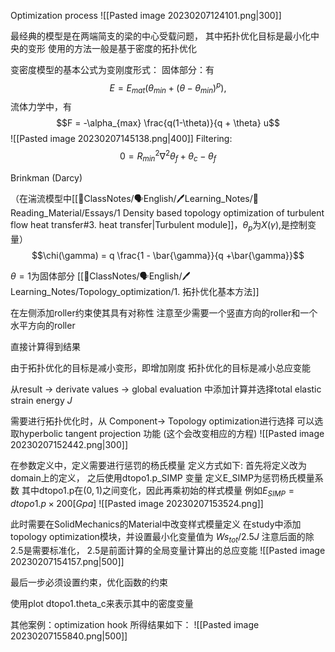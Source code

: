 Optimization process
![[Pasted image 20230207124101.png|300]]

最经典的模型是在两端简支的梁的中心受载问题，
其中拓扑优化目标是最小化中央的变形
使用的方法一般是基于密度的拓扑优化

变密度模型的基本公式为变刚度形式：
固体部分：有
$$E = E_{mat}(\theta_{min} +(\theta-\theta_{min})^p) , $$
流体力学中，有
$$F = -\alpha_{max} \frac{q(1-\theta)}{q + \theta} u$$
![[Pasted image 20230207145138.png|400]]
Filtering: 
$$0 = R^2_{min}\nabla^2 \theta_f + \theta_c - \theta_f$$

Brinkman (Darcy)

（在湍流模型中[[📘ClassNotes/🗣️English/🖊️Learning_Notes/📖Reading_Material/Essays/1 Density based topology optimization of turbulent flow heat transfer#3. heat transfer|Turbulent module]]，$\theta_p$为$X(\gamma)$,是控制变量）
$$\chi(\gamma) = q \frac{1 - \bar{\gamma}}{q +\bar{\gamma}}$$


$\theta=1$为固体部分
[[📘ClassNotes/🗣️English/🖊️Learning_Notes/Topology_optimization/1. 拓扑优化基本方法]]

在左侧添加roller约束使其具有对称性
注意至少需要一个竖直方向的roller和一个水平方向的roller 

直接计算得到结果

由于拓扑优化的目标是减小变形，即增加刚度
拓扑优化的目标是减小总应变能

从result ->  derivate values -> global evaluation 中添加计算并选择total elastic strain energy $J$

需要进行拓扑优化时，从 Component-> Topology optimization进行选择
可以选取hyperbolic tangent projection 功能 (这个会改变相应的方程)
![[Pasted image 20230207152442.png|300]]

在参数定义中，定义需要进行惩罚的杨氏模量
定义方式如下: 
首先将定义改为domain上的定义， 之后使用dtopo1.p_SIMP 变量
定义E_SIMP为惩罚杨氏模量系数
其中dtopo1.p在$(0,1)$之间变化，因此再乘初始的样式模量
例如$E_{SIMP} = dtopo1.p \times 200[Gpa]$
![[Pasted image 20230207153524.png]]

此时需要在SolidMechanics的Material中改变样式模量定义
在study中添加 topology optimization模块，并设置最小化变量值为
$Ws_{tot}/2.5J$
注意后面的除2.5是需要标准化， 2.5是前面计算的全局变量计算出的总应变能
![[Pasted image 20230207154157.png|500]]

最后一步必须设置约束，优化函数的约束

使用plot dtopo1.theta_c来表示其中的密度变量

其他案例：optimization hook
所得结果如下：
![[Pasted image 20230207155840.png|500]]